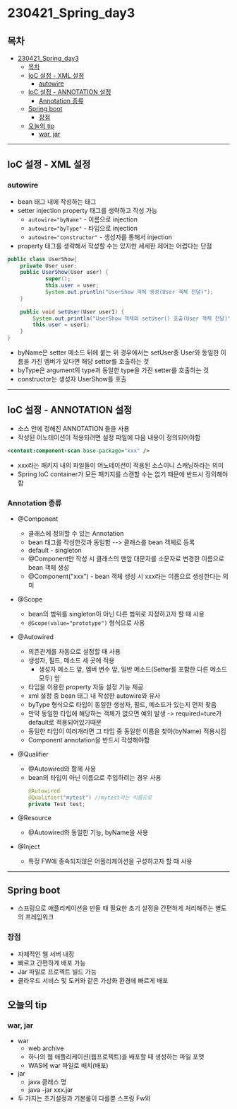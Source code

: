 # 230421_Spring_day3
## 목차
<!-- TOC -->

- [230421\_Spring\_day3](#230421_spring_day3)
  - [목차](#목차)
  - [IoC 설정 - XML 설정](#ioc-설정---xml-설정)
    - [autowire](#autowire)
  - [IoC 설정 - ANNOTATION 설정](#ioc-설정---annotation-설정)
    - [Annotation 종류](#annotation-종류)
  - [Spring boot](#spring-boot)
    - [장점](#장점)
  - [오늘의 tip](#오늘의-tip)
    - [war, jar](#war-jar)

<!-- /TOC -->
---
## IoC 설정 - XML 설정
### autowire
- bean 태그 내에 작성하는 태그
- setter injection property 태그를 생략하고 작성 가능
  - `autowire="byName"` - 이름으로 injection
  - `autowire="byType"` - 타입으로 injection
  - `autowire="constructor"` - 생성자를 통해서 injection
- property 태그를 생략해서 작성할 수는 있지만 세세한 제어는 어렵다는 단점
```java
public class UserShow{
    private User user;
    public UserShow(User user) {
            super();
            this.user = user;
            System.out.println("UserShow 객체 생성(User 객체 전달)");
    }
        
    public void setUser(User user1) {
        System.out.println("UserShow 객체의 setUser() 호출(User 객체 전달)");
        this.user = user1;
    }
}
```
- byName은 setter 메소드 뒤에 붙는 위 경우에서는 setUser중 User와 동일한 이름을 가진 멤버가 있다면 해당 setter를 호출하는 것
- byType은 argument의 type과 동일한 type을 가진 setter를 호출하는 것
- constructor는 생성자 UserShow를 호출
---
## IoC 설정 - ANNOTATION 설정
- 소스 안에 정해진 ANNOTATION 들을 사용
- 작성된 어노테이션이 적용되려면 설정 파일에 다음 내용이 정의되어야함
```xml
<context:component-scan base-package="xxx" />
```
- xxx라는 패키지 내의 파일들이 어노테이션이 적용된 소스이니 스캐닝하라는 의미
- Spring IoC container가 모든 패키지를 스캔할 수는 없기 때문에 반드시 정의해야함
### Annotation 종류
- @Component
  - 클래스에 정의할 수 있는 Annotation
  - bean 태그를 작성한것과 동일함 --> 클래스를 bean 객체로 등록
  - default - singleton
  - @Component만 작성 시 클래스의 맨앞 대문자를 소문자로 변경한 이름으로 bean 객체 생성
  - @Component("xxx") - bean 객체 생성 시 xxx라는 이름으로 생성한다는 의미

- @Scope
  - bean의 범위를 singleton이 아닌 다른 범위로 지정하고자 할 때 사용
  - `@Scope(value="prototype")` 형식으로 사용
  
- @Autowired
  - 의존관계를 자동으로 설정할 때 사용
  - 생성자, 필드, 메소드 세 곳에 적용
    - 생성자 메소드 앞, 멤버 변수 앞, 일반 메소드(Setter를 포함한 다른 메소드 모두) 앞 
  - 타입을 이용한 property 자동 설정 기능 제공
  - xml 설정 중 bean 태그 내 작성한 autowire와 유사
  - byType 형식으로 타입이 동일한 생성자, 필드, 메소드가 있는지 먼저 찾음
  - 만약 동일한 타입에 해당하는 객체가 없으면 예외 발생 -> required=ture가 default로 적용되어있기때문
  - 동일한 타입이 여러개라면 그 타입 중 동일한 이름을 찾아(byName) 적용시킴
  - Component annotation을 반드시 작성해야함


- @Qualifier
  - @Autowired와 함께 사용
  - bean의 타입이 아닌 이름으로 주입하려는 경우 사용
    ```java
    @Autowired
    @Qualifier("mytest") //mytest라는 이름으로
    private Test test;
    ```
- @Resource
  - @Autowired와 동일한 기능, byName을 사용
- @Inject
  - 특정 FW에 종속되지않은 어플리케이션을 구성하고자 할 때 사용

---
## Spring boot
- 스프링으로 애플리케이션을 만들 때 필요한 초기 설정을 간편하게 처리해주는 별도의 프레임워크
### 장점
- 자체적인 웹 서버 내장
- 빠르고 간편하게 배포 가능
- Jar 파일로 프로젝트 빌드 가능
- 클라우드 서비스 및 도커와 같은 가상화 환경에 빠르게 배포

## 오늘의 tip
### war, jar
- war
  - web archive
  - 하나의 웹 애플리케이션(웹프로젝트)을 배포할 때 생성하는 파일 포맷
  - WAS에 war 파일로 배치(배포)
- jar
  - java 클래스 명
  - java -jar xxx.jar
- 두 가지는 초기설정과 기본룰이 다를뿐 스프링 Fw와 